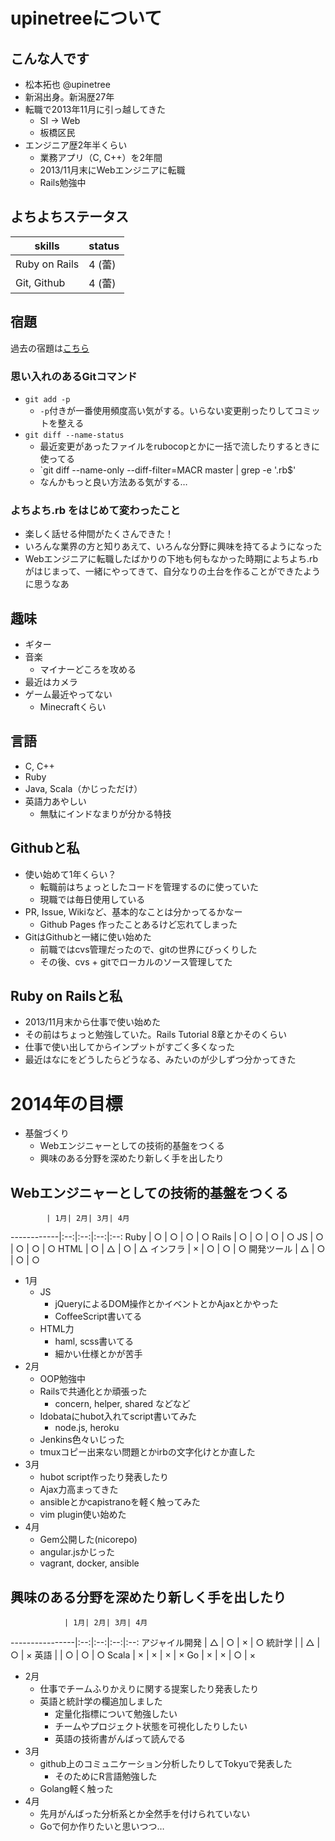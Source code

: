 # upinetreeについて
## こんな人です
* 松本拓也 @upinetree
* 新潟出身。新潟歴27年
* 転職で2013年11月に引っ越してきた
  * SI -> Web
  * 板橋区民
* エンジニア歴2年半くらい
  * 業務アプリ（C, C++）を2年間
  * 2013/11月末にWebエンジニアに転職
  * Rails勉強中

## よちよちステータス

skills        | status
--------------|--------
Ruby on Rails | 4 (蕾)
Git, Github   | 4 (蕾)

## 宿題

過去の宿題は[こちら](https://gist.github.com/upinetree/c584c55571b209669867)

### 思い入れのあるGitコマンド

* `git add -p`
  * `-p`付きが一番使用頻度高い気がする。いらない変更削ったりしてコミットを整える
* `git diff --name-status`
  * 最近変更があったファイルをrubocopとかに一括で流したりするときに使ってる
  * `git diff --name-only --diff-filter=MACR master | grep -e '.rb$'
  * なんかもっと良い方法ある気がする…

### よちよち.rb をはじめて変わったこと
* 楽しく話せる仲間がたくさんできた！
* いろんな業界の方と知りあえて、いろんな分野に興味を持てるようになった
* Webエンジニアに転職したばかりの下地も何もなかった時期によちよち.rbがはじまって、一緒にやってきて、自分なりの土台を作ることができたように思うなあ

## 趣味
* ギター
* 音楽
  * マイナーどころを攻める
* 最近はカメラ
* ゲーム最近やってない
  * Minecraftくらい

## 言語
* C, C++
* Ruby
* Java, Scala（かじっただけ）
* 英語力あやしい
  * 無駄にインドなまりが分かる特技

## Githubと私
* 使い始めて1年くらい？
  * 転職前はちょっとしたコードを管理するのに使っていた
  * 現職では毎日使用している
* PR, Issue, Wikiなど、基本的なことは分かってるかなー
  * Github Pages 作ったことあるけど忘れてしまった
* GitはGithubと一緒に使い始めた
  * 前職ではcvs管理だったので、gitの世界にびっくりした
  * その後、cvs + gitでローカルのソース管理してた

## Ruby on Railsと私
* 2013/11月末から仕事で使い始めた
* その前はちょっと勉強していた。Rails Tutorial 8章とかそのくらい
* 仕事で使い出してからインプットがすごく多くなった
* 最近はなにをどうしたらどうなる、みたいのが少しずつ分かってきた

# 2014年の目標
* 基盤づくり
  * Webエンジニャーとしての技術的基盤をつくる
  * 興味のある分野を深めたり新しく手を出したり

## Webエンジニャーとしての技術的基盤をつくる

            | 1月| 2月| 3月| 4月
------------|:--:|:--:|:--:|:--:
Ruby        | ○ | ○ | ○ | ○
Rails       | ○ | ○ | ○ | ○
JS          | ○ | ○ | ○ | ○
HTML        | ○ | △ | ○ | △
インフラ    | × | ○ | ○ | ○
開発ツール  | △ | ○ | ○ | ○

* 1月
  * JS
    * jQueryによるDOM操作とかイベントとかAjaxとかやった
    * CoffeeScript書いてる
  * HTML力
    * haml, scss書いてる
    * 細かい仕様とかが苦手
* 2月
  * OOP勉強中
  * Railsで共通化とか頑張った
    * concern, helper, shared などなど
  * Idobataにhubot入れてscript書いてみた
    * node.js, heroku
  * Jenkins色々いじった
  * tmuxコピー出来ない問題とかirbの文字化けとか直した
* 3月
  * hubot script作ったり発表したり
  * Ajax力高まってきた
  * ansibleとかcapistranoを軽く触ってみた
  * vim plugin使い始めた
* 4月
  * Gem公開した(nicorepo)
  * angular.jsかじった
  * vagrant, docker, ansible


## 興味のある分野を深めたり新しく手を出したり

                | 1月| 2月| 3月| 4月
----------------|:--:|:--:|:--:|:--:
アジャイル開発  | △ | ○ | × | ○
統計学          |    | △ | ○ | ×
英語            |    | ○ | ○ | ○
Scala           | × | × | × | ×
Go              | × | × | ○ | ×

* 2月
  * 仕事でチームふりかえりに関する提案したり発表したり
  * 英語と統計学の欄追加しました
    * 定量化指標について勉強したい
    * チームやプロジェクト状態を可視化したりしたい
    * 英語の技術書がんばって読んでる
* 3月
  * github上のコミュニケーション分析したりしてTokyuで発表した
    * そのためにR言語勉強した
  * Golang軽く触った
* 4月
  * 先月がんばった分析系とか全然手を付けられていない
  * Goで何か作りたいと思いつつ…

